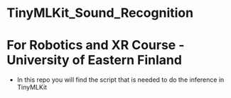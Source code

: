 # TinyMLKit_Sound_Recognition
# For Robotics and XR Course - University of Eastern Finland

- In this repo you will find the script that is needed to do the inference in TinyMLKit
